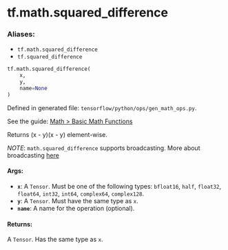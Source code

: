 <div itemscope itemtype="http://developers.google.com/ReferenceObject">
<meta itemprop="name" content="tf.math.squared_difference" />
<meta itemprop="path" content="Stable" />
</div>

# tf.math.squared_difference

### Aliases:

* `tf.math.squared_difference`
* `tf.squared_difference`

``` python
tf.math.squared_difference(
    x,
    y,
    name=None
)
```



Defined in generated file: `tensorflow/python/ops/gen_math_ops.py`.

See the guide: [Math > Basic Math Functions](../../../../api_guides/python/math_ops.md#Basic_Math_Functions)

Returns (x - y)(x - y) element-wise.

*NOTE*: `math.squared_difference` supports broadcasting. More about broadcasting
[here](http://docs.scipy.org/doc/numpy/user/basics.broadcasting.html)

#### Args:

* <b>`x`</b>: A `Tensor`. Must be one of the following types: `bfloat16`, `half`, `float32`, `float64`, `int32`, `int64`, `complex64`, `complex128`.
* <b>`y`</b>: A `Tensor`. Must have the same type as `x`.
* <b>`name`</b>: A name for the operation (optional).


#### Returns:

A `Tensor`. Has the same type as `x`.